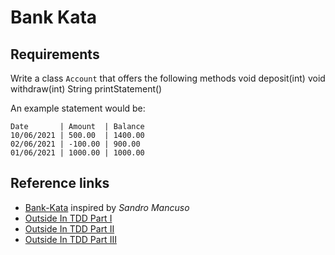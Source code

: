 # Bank Kata

## Requirements
Write a class `Account` that offers the following methods void deposit(int) void withdraw(int) String printStatement()

An example statement would be:

```
Date       | Amount  | Balance
10/06/2021 | 500.00  | 1400.00
02/06/2021 | -100.00 | 900.00
01/06/2021 | 1000.00 | 1000.00
```

## Reference links
- [Bank-Kata](https://kata-log.rocks/banking-kata) inspired by _Sandro Mancuso_
- [Outside In TDD Part I](https://www.youtube.com/watch?v=XHnuMjah6ps)
- [Outside In TDD Part II](https://www.youtube.com/watch?v=gs0rqDdz3ko)
- [Outside In TDD Part III](https://www.youtube.com/watch?v=R9OAt9AOrzI)
